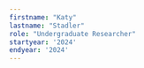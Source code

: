 ```yaml
---
firstname: "Katy"
lastname: "Stadler"
role: "Undergraduate Researcher"
startyear: '2024'
endyear: '2024'
---
```

